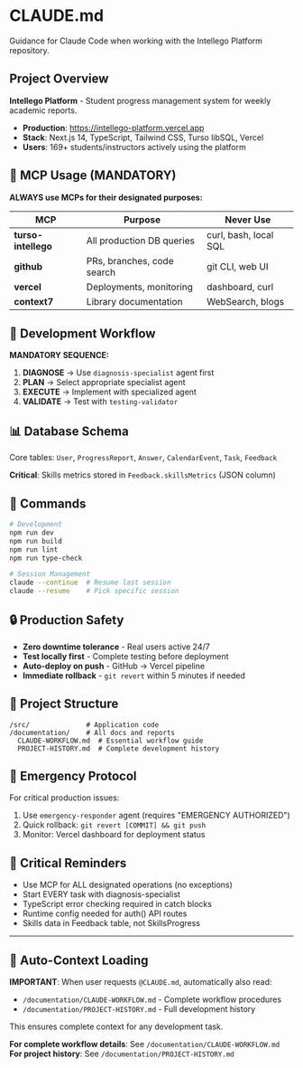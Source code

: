 # CLAUDE.md

Guidance for Claude Code when working with the Intellego Platform repository.

## Project Overview

**Intellego Platform** - Student progress management system for weekly academic reports.

- **Production**: https://intellego-platform.vercel.app
- **Stack**: Next.js 14, TypeScript, Tailwind CSS, Turso libSQL, Vercel
- **Users**: 169+ students/instructors actively using the platform

## 🔌 MCP Usage (MANDATORY)

**ALWAYS use MCPs for their designated purposes:**

| MCP | Purpose | Never Use |
|-----|---------|-----------|
| **turso-intellego** | All production DB queries | curl, bash, local SQL |
| **github** | PRs, branches, code search | git CLI, web UI |
| **vercel** | Deployments, monitoring | dashboard, curl |
| **context7** | Library documentation | WebSearch, blogs |

## 🤖 Development Workflow

**MANDATORY SEQUENCE:**
1. **DIAGNOSE** → Use `diagnosis-specialist` agent first
2. **PLAN** → Select appropriate specialist agent
3. **EXECUTE** → Implement with specialized agent
4. **VALIDATE** → Test with `testing-validator`

## 📊 Database Schema

Core tables: `User`, `ProgressReport`, `Answer`, `CalendarEvent`, `Task`, `Feedback`

**Critical**: Skills metrics stored in `Feedback.skillsMetrics` (JSON column)

## 🚀 Commands

```bash
# Development
npm run dev
npm run build
npm run lint
npm run type-check

# Session Management
claude --continue  # Resume last session
claude --resume    # Pick specific session
```

## 🔒 Production Safety

- **Zero downtime tolerance** - Real users active 24/7
- **Test locally first** - Complete testing before deployment
- **Auto-deploy on push** - GitHub → Vercel pipeline
- **Immediate rollback** - `git revert` within 5 minutes if needed

## 📁 Project Structure

```
/src/              # Application code
/documentation/    # All docs and reports
  CLAUDE-WORKFLOW.md  # Essential workflow guide
  PROJECT-HISTORY.md  # Complete development history
```

## 🚨 Emergency Protocol

For critical production issues:
1. Use `emergency-responder` agent (requires "EMERGENCY AUTHORIZED")
2. Quick rollback: `git revert [COMMIT] && git push`
3. Monitor: Vercel dashboard for deployment status

## 🔑 Critical Reminders

- Use MCP for ALL designated operations (no exceptions)
- Start EVERY task with diagnosis-specialist
- TypeScript error checking required in catch blocks
- Runtime config needed for auth() API routes
- Skills data in Feedback table, not SkillsProgress

---

## 📖 Auto-Context Loading

**IMPORTANT**: When user requests `@CLAUDE.md`, automatically also read:
- `/documentation/CLAUDE-WORKFLOW.md` - Complete workflow procedures
- `/documentation/PROJECT-HISTORY.md` - Full development history

This ensures complete context for any development task.

**For complete workflow details**: See `/documentation/CLAUDE-WORKFLOW.md`  
**For project history**: See `/documentation/PROJECT-HISTORY.md`